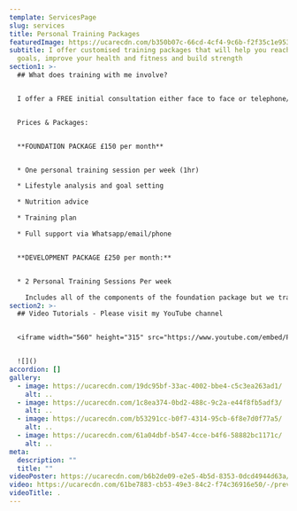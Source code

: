 ```yaml
---
template: ServicesPage
slug: services
title: Personal Training Packages
featuredImage: https://ucarecdn.com/b350b07c-66cd-4cf4-9c6b-f2f35c1e953a/-/crop/1002x393/78,378/-/preview/-/grayscale/
subtitle: I offer customised training packages that will help you reach your
  goals, improve your health and fitness and build strength
section1: >-
  ## What does training with me involve?


  I offer a FREE initial consultation either face to face or telephone/Zoom call to discuss your goals between 30 min to 1 hr


  P﻿rices & Packages:


  **FOUNDATION PACKAGE £150 per month**


  * One personal training session per week (1hr)

  * Lifestyle analysis and goal setting

  * Nutrition advice

  * Training plan

  * Full support via Whatsapp/email/phone


  **DEVELOPMENT PACKAGE £250 per month:**


  * 2﻿ Personal Training Sessions Per week

    I﻿ncludes all of the components of the foundation package but we train together twice a week
section2: >-
  ## Video Tutorials - Please visit my YouTube channel


  <iframe width="560" height="315" src="https://www.youtube.com/embed/P8vpAoSY6kI" frameborder="0" allow="accelerometer; autoplay; encrypted-media; gyroscope; picture-in-picture" allowfullscreen></iframe>


  ![]()
accordion: []
gallery:
  - image: https://ucarecdn.com/19dc95bf-33ac-4002-bbe4-c5c3ea263ad1/
    alt: ..
  - image: https://ucarecdn.com/1c8ea374-0bd2-488c-9c2a-e44f8fb5adf3/
    alt: ..
  - image: https://ucarecdn.com/b53291cc-b0f7-4314-95cb-6f8e7d0f77a5/
    alt: ..
  - image: https://ucarecdn.com/61a04dbf-b547-4cce-b4f6-58882bc1171c/
    alt: ..
meta:
  description: ""
  title: ""
videoPoster: https://ucarecdn.com/b6b2de09-e2e5-4b5d-8353-0dcd4944d63a/-/preview/-/grayscale/
video: https://ucarecdn.com/61be7883-cb53-49e3-84c2-f74c36916e50/-/preview/-/grayscale/
videoTitle: .
---
```

